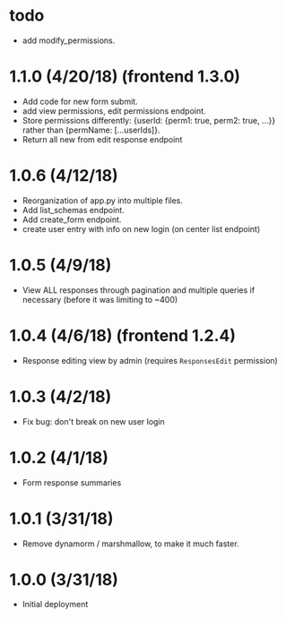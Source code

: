 # todo
- add modify_permissions.

# 1.1.0 (4/20/18) (frontend 1.3.0)
- Add code for new form submit.
- add view permissions, edit permissions endpoint.
- Store permissions differently: {userId: {perm1: true, perm2: true, ...}} rather than {permName: [...userIds]}.
- Return all new from edit response endpoint

# 1.0.6 (4/12/18)
- Reorganization of app.py into multiple files.
- Add list_schemas endpoint.
- Add create_form endpoint.
- create user entry with info on new login (on center list endpoint)

# 1.0.5 (4/9/18)
- View ALL responses through pagination and multiple queries if necessary (before it was limiting to ~400)

# 1.0.4 (4/6/18) (frontend 1.2.4)
- Response editing view by admin (requires `ResponsesEdit` permission)

# 1.0.3 (4/2/18)
- Fix bug: don't break on new user login

# 1.0.2 (4/1/18)
- Form response summaries

# 1.0.1 (3/31/18)
- Remove dynamorm / marshmallow, to make it much faster.

# 1.0.0 (3/31/18)
- Initial deployment